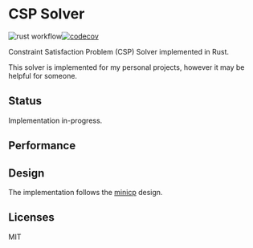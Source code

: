 # CSP Solver

![rust workflow](https://github.com/rradev/csp/actions/workflows/rust.yml/badge.svg)[![codecov](https://codecov.io/gh/rradev/csp/graph/badge.svg?token=34N49FRU78)](https://codecov.io/gh/rradev/csp)

Constraint Satisfaction Problem (CSP) Solver implemented in Rust.

This solver is implemented for my personal projects, however it may be helpful for someone.

## Status
Implementation in-progress.

## Performance


## Design
The implementation follows the [minicp](https://github.com/minicp/minicp) design.

## Licenses
MIT
